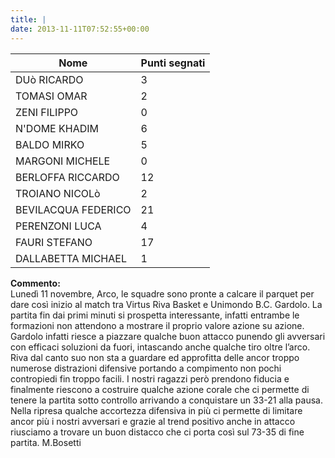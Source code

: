 ```yaml
---
title: |
date: 2013-11-11T07:52:55+00:00
---
```

| **Nome** | **Punti segnati** |
| -------- | ----------------- |
| DUò RICARDO | 3 |
| TOMASI OMAR | 2 |
| ZENI FILIPPO | 0 |
| N'DOME KHADIM | 6 |
| BALDO MIRKO | 5 |
| MARGONI MICHELE | 0 |
| BERLOFFA RICCARDO | 12 |
| TROIANO NICOLò | 2 |
| BEVILACQUA FEDERICO | 21 |
| PERENZONI LUCA | 4 |
| FAURI STEFANO | 17 |
| DALLABETTA MICHAEL | 1 |

**Commento:**  
Lunedì 11 novembre, Arco, le squadre sono pronte a calcare il parquet per dare così inizio al match tra Virtus Riva Basket e Unimondo B.C. Gardolo. La partita fin dai primi minuti si prospetta interessante, infatti entrambe le formazioni non attendono a mostrare il proprio valore azione su azione. Gardolo infatti riesce a piazzare qualche buon attacco punendo gli avversari con efficaci soluzioni da fuori, intascando anche qualche tiro oltre l’arco. Riva dal canto suo non sta a guardare ed approfitta delle ancor troppo numerose distrazioni difensive portando a compimento non pochi contropiedi fin troppo facili. I nostri ragazzi però prendono fiducia e finalmente riescono a costruire qualche azione corale che ci permette di tenere la partita sotto controllo arrivando a conquistare un 33-21 alla pausa. Nella ripresa qualche accortezza difensiva in più ci permette di limitare ancor più i nostri avversari e grazie al trend positivo anche in attacco riusciamo a trovare un buon distacco che ci porta così sul 73-35 di fine partita. M.Bosetti